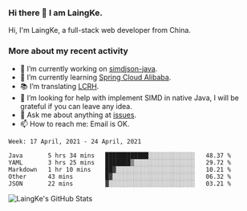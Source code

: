 ### Hi there 👋 I am LaingKe.

Hi, I'm LaingKe, a full-stack web developer from China.

### More about my recent activity

- 🔭 I’m currently working on [simdjson-java](https://github.com/laingke/simdjson-java).
- 🌱 I’m currently learning [Spring Cloud Alibaba](https://github.com/alibaba/spring-cloud-alibaba).
- :books: I’m translating [LCRH](https://github.com/LCTT/LCRH).
- 🤔 I’m looking for help with implement SIMD in native Java, I will be grateful if you can leave any idea.
- 💬 Ask me about anything at [issues](https://github.com/laingke/laingke/issues).
- 📫 How to reach me: Email is OK.

<!--START_SECTION:waka-->
```text
Week: 17 April, 2021 - 24 April, 2021

Java       5 hrs 34 mins   ████████████░░░░░░░░░░░░░   48.37 % 
YAML       3 hrs 25 mins   ███████▒░░░░░░░░░░░░░░░░░   29.72 % 
Markdown   1 hr 10 mins    ██▓░░░░░░░░░░░░░░░░░░░░░░   10.21 % 
Other      43 mins         █▓░░░░░░░░░░░░░░░░░░░░░░░   06.32 % 
JSON       22 mins         ▓░░░░░░░░░░░░░░░░░░░░░░░░   03.21 % 
```
<!--END_SECTION:waka-->

![LaingKe's GitHub Stats](https://github-readme-stats.vercel.app/api?username=laingke&show_icons=true&theme=nightowl&count_private=true)
